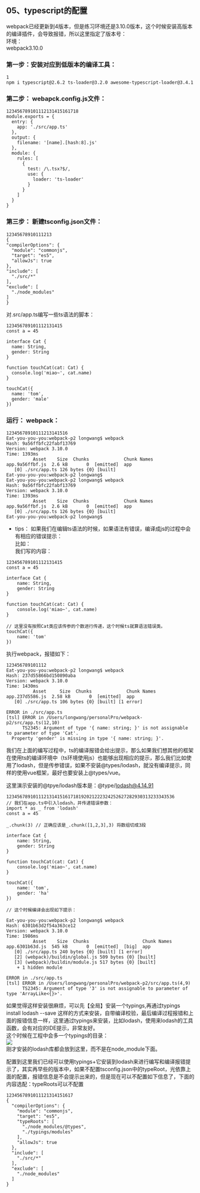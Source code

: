 ## 05、typescript的配置

webpack已经更新到4版本，但是练习环境还是3.10.0版本，这个时候安装高版本的编译插件，会导致报错，所以这里指定了版本号：  
环境：  
webpack3.10.0

### 第一步：安装对应到低版本的编译工具：

```
1
npm i typescript@2.6.2 ts-loader@3.2.0 awesome-typescript-loader@3.4.1

```

### 第二步： webapck.config.js文件：

```
123456789101112131415161718
module.exports = {
  entry: {
    app: './src/app.ts'
  },
  output: {
    filename: '[name].[hash:8].js'
  },
  module: {
    rules: [
      {
        test: /\.tsx?$/,
        use: {
          loader: 'ts-loader'
        }
      }
    ]
  }
}

```

### 第三步： 新建tsconfig.json文件：

```
12345678910111213
{
"compilerOptions": {
  "module": "commonjs",
  "target": "es5",
  "allowJs": true
},
"include": [
  "./src/*"
],
"exclude": [
  "./node_modules"
]
}

```

对.src/app.ts编写一些ts语法的脚本：

```
123456789101112131415
const a = 45

interface Cat {
  name: String,
  gender: String
}

function touchCat(cat: Cat) {
  console.log('miao~', cat.name)
}

touchCat({
  name: 'tom',
  gender: 'male'
})

```

### 运行： webpack：

```
12345678910111213141516
Eat-you-you-you:webpack-p2 longwang$ webpack
Hash: 9a56ffbfc22fabf13769
Version: webpack 3.10.0
Time: 1393ms
          Asset    Size  Chunks             Chunk Names
app.9a56ffbf.js  2.6 kB       0  [emitted]  app
   [0] ./src/app.ts 126 bytes {0} [built]
Eat-you-you-you:webpack-p2 longwang$
Eat-you-you-you:webpack-p2 longwang$ webpack
Hash: 9a56ffbfc22fabf13769
Version: webpack 3.10.0
Time: 1393ms
          Asset    Size  Chunks             Chunk Names
app.9a56ffbf.js  2.6 kB       0  [emitted]  app
   [0] ./src/app.ts 126 bytes {0} [built]
Eat-you-you-you:webpack-p2 longwang$

```

- tips： 如果我们在编辑ts语法的时候，如果语法有错误，编译成js的过程中会有相应的错误提示：  
    比如：  
    我们写的内容：

```
123456789101112131415
const a = 45

interface Cat {
    name: String,
    gender: String
}

function touchCat(cat: Cat) {
    console.log('miao~', cat.name)
}

// 这里没有按照Cat类应该传参的个数进行传递，这个时候ts就算语法错误类。
touchCat({
    name: 'tom'
})

```

执行webpack，报错如下：

```
123456789101112
Eat-you-you-you:webpack-p2 longwang$ webpack
Hash: 237d55866bd150890aba
Version: webpack 3.10.0
Time: 1430ms
          Asset     Size  Chunks             Chunk Names
app.237d5586.js  2.58 kB       0  [emitted]  app
   [0] ./src/app.ts 106 bytes {0} [built] [1 error]

ERROR in ./src/app.ts
[tsl] ERROR in /Users/longwang/personalPro/webpack-p2/src/app.ts(12,10)
      TS2345: Argument of type '{ name: string; }' is not assignable to parameter of type 'Cat'.
  Property 'gender' is missing in type '{ name: string; }'.

```

我们在上面的编写过程中，ts的编译报错会给出提示，那么如果我们想其他的框架在使用ts的编译环境中（ts环境使用js）也能够出现相应的提示，那么我们比如使用了lodash，但是传参错误，如果不安装@types/lodash，就没有编译提示，同样的使用vue框架，最好也要安装上@types/vue。

这里演示安装的@tpye/lodash版本是：@type/[lodash@4.14.91](mailto:lodash@4.14.91)

```
123456789101112131415161718192021222324252627282930313233343536
// 我们在app.ts中引入lodash，并传递错误参数：
import * as _ from 'lodash'
const a = 45

_.chunk(3) // 正确应该是_.chunk([1,2,3],3) 将数组切成3段

interface Cat {
    name: String,
    gender: String
}

function touchCat(cat: Cat) {
    console.log('miao~', cat.name)
}

touchCat({
    name: 'tom',
    gender: 'ha'
})

// 这个时候编译会出现如下提示：

Eat-you-you-you:webpack-p2 longwang$ webpack
Hash: 6301b63d2f54a363ce12
Version: webpack 3.10.0
Time: 1986ms
          Asset    Size  Chunks                    Chunk Names
app.6301b63d.js  545 kB       0  [emitted]  [big]  app
   [0] ./src/app.ts 240 bytes {0} [built] [1 error]
   [2] (webpack)/buildin/global.js 509 bytes {0} [built]
   [3] (webpack)/buildin/module.js 517 bytes {0} [built]
    + 1 hidden module

ERROR in ./src/app.ts
[tsl] ERROR in /Users/longwang/personalPro/webpack-p2/src/app.ts(4,9)
      TS2345: Argument of type '3' is not assignable to parameter of type 'ArrayLike<{}>'.

```

如果觉得这样安装很麻烦，可以先【全局】安装一个typings,再通过typings install lodash --save 这样的方式来安装，自带编译校验，最后编译过程报错和上面的报错信息一样，这里通过typings来安装，比如lodash，使用来lodash的工具函数，会有对应的IDE提示，非常友好。  
这个时候在工程中会多一个typings的目录：  
![](./d3c33b09-ffcf-4430-8b4f-d24da7d2f1a1.png)  
刚才安装的lodash库都会放到这里，而不是在node\_module下面。

配置到这里我们已经可以使用typings+它安装到lodash来进行编写和编译报错提示了，其实再早些的版本中，如果不配置tsconfig.json中的typeRoot，光依靠上面的配置，报错信息是不会提示出来的，但是现在可以不配置如下信息了，下面的内容选配：typeRoots可以不配置

```
1234567891011121314151617
{
  "compilerOptions": {
    "module": "commonjs",
    "target": "es5",
    "typeRoots": [
      "./node_modules/@types",
      "./typings/modules"
    ],
    "allowJs": true
  },
  "include": [
    "./src/*"
  ],
  "exclude": [
    "./node_modules"
  ]
}
```